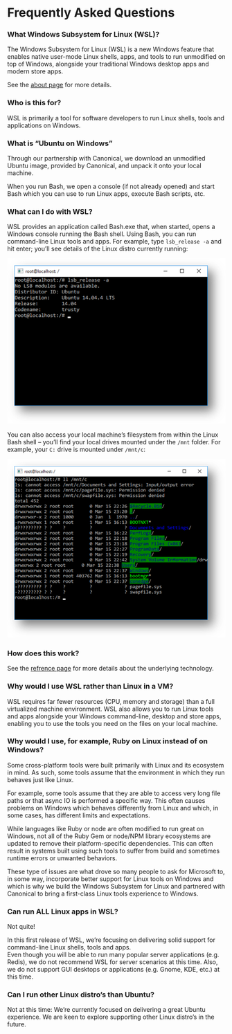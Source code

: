 # Frequently Asked Questions

### What Windows Subsystem for Linux (WSL)?
The Windows Subsystem for Linux (WSL) is a new Windows feature that enables native user-mode Linux shells, apps, and tools to run unmodified on top of Windows, alongside your traditional Windows desktop apps and modern store apps.

See the [about page](about.md) for more details.

### Who is this for?
WSL is primarily a tool for software developers to run Linux shells, tools and applications on Windows.

### What is “Ubuntu on Windows”
Through our partnership with Canonical, we download an unmodified Ubuntu image, provided by Canonical, and unpack it onto your local machine.  

When you run Bash, we open a console (if not already opened) and start Bash which you can use to run Linux apps, execute Bash scripts, etc.

### What can I do with WSL?
WSL provides an application called Bash.exe that, when started, opens a Windows console running the Bash shell. Using Bash, you can run command-line Linux tools and apps. For example, type `lsb_release -a` and hit enter; you’ll see details of the Linux distro currently running:

![](media/distro.png)

You can also access your local machine’s filesystem from within the Linux Bash shell – you’ll find your local drives mounted under the `/mnt` folder. For example, your `C:` drive is mounted under `/mnt/c`:  

![](media/ls.png)

### How does this work?
See the [refrence page](.reference.md) for more details about the underlying technology.

### Why would I use WSL rather than Linux in a VM?
WSL requires far fewer resources (CPU, memory and storage) than a full virtualized machine environment. WSL also allows you to run Linux tools and apps alongside your Windows command-line, desktop and store apps, enabling you to use the tools you need on the files on your local machine.

### Why would I use, for example, Ruby on Linux instead of on Windows?
Some cross-platform tools were built primarily with Linux and its ecosystem in mind. As such, some tools assume that the environment in which they run behaves just like Linux. 

For example, some tools assume that they are able to access very long file paths or that async IO is performed a specific way. This often causes problems on Windows which behaves differently from Linux and which, in some cases, has different limits and expectations.

While languages like Ruby or node are often modified to run great on Windows, not all of the Ruby Gem or node/NPM library ecosystems are updated to remove their platform-specific dependencies. This can often result in systems built using such tools to suffer from build and sometimes runtime errors or unwanted behaviors.

These type of issues are what drove so many people to ask for Microsoft to, in some way, incorporate better support for Linux tools on Windows and which is why we build the Windows Subsystem for Linux and partnered with Canonical to bring a first-class Linux tools experience to Windows.

### Can run ALL Linux apps in WSL?
Not quite!  

In this first release of WSL, we’re focusing on delivering solid support for command-line Linux shells, tools and apps.  
Even though you will be able to run many popular server applications (e.g. Redis), we do not recommend WSL for server scenarios at this time. 
Also, we do not support GUI desktops or applications (e.g. Gnome, KDE, etc.) at this time.

### Can I run other Linux distro’s than Ubuntu?
Not at this time: We’re currently focused on delivering a great Ubuntu experience. We are keen to explore supporting other Linux distro’s in the future.
